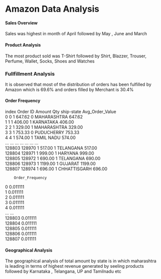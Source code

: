 # Amazon Data Analysis

#### Sales Overview 
Sales was highest in month of April followed by May , June and March

#### Product Analysis 
The most product sold was T-Shirt followed by Shirt, Blazzer, Trouser, Perfume, Wallet, Socks, Shoes and Watches

### Fullfillment Analysis 
It is observed that most of the distribution of orders has been fulfilled by Amazon which is 69.6% and orders filled by Merchant is 30.4%

#### Order Frequency 
 index  Order ID   Amount  Qty    ship-state  Avg_Order_Value  \
0            0         1   647.62    0   MAHARASHTRA           647.62   
1            1         1   406.00    1     KARNATAKA           406.00   
2            2         1   329.00    1   MAHARASHTRA           329.00   
3            3         1   753.33    0    PUDUCHERRY           753.33   
4            4         1   574.00    1    TAMIL NADU           574.00   
...        ...       ...      ...  ...           ...              ...   
128803  128970         1   517.00    1     TELANGANA           517.00   
128804  128971         1   999.00    1       HARYANA           999.00   
128805  128972         1   690.00    1     TELANGANA           690.00   
128806  128973         1  1199.00    1       GUJARAT          1199.00   
128807  128974         1   696.00    1  CHHATTISGARH           696.00   

        Order_Frequency  
0              0.011111  
1              0.011111  
2              0.011111  
3              0.011111  
4              0.011111  
...                 ...  
128803         0.011111  
128804         0.011111  
128805         0.011111  
128806         0.011111  
128807         0.011111  

#### Geographical Analysis 
The geographical analysis of total amount by state is in which maharashtra is leading in terms of highest revenue generated by seeling products followed by Karnataka , Telangana, UP and Tamilnadu etc
